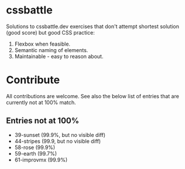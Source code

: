 # cssbattle

Solutions to cssbattle.dev exercises that don't attempt shortest solution (good score) but good CSS practice:

1. Flexbox when feasible.
2. Semantic naming of elements.
3. Maintainable - easy to reason about.

# Contribute

All contributions are welcome. See also the below list of entries that are currently not at 100% match.

## Entries not at 100%

- 39-sunset (99.9%, but no visible diff)
- 44-stripes (99.9, but no visible diff)
- 58-rose (99.9%)
- 59-earth (99.7%)
- 61-improvmx (99.9%)
